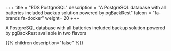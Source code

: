 +++
title = "RDS PostgreSQL"
description = "A PostgreSQL database with all batteries included backup solution powered by pgBackRest"
faIcon = "fa-brands fa-docker"
weight= 20
+++

A PostgreSQL database with all batteries included backup solution powered by pgBackRest available in two flavors

{{% children description="false" %}}
